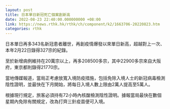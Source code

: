 ```yaml
---
layout: post
title: 日本單日新冠死亡個案創新高
date: 2022-08-23 22:40:00.000000000 +08:00
link: https://news.rthk.hk/rthk/ch/component/k2/1663706-20220823.htm
categories: rthk
---
```


日本單日再多343名新冠患者離世，再創疫情爆發以來單日新高，超越對上一次、本年2月22日錄得327宗的紀錄。

至於新增病例維持在20萬宗以上，再多208500多宗，其中22900多宗來自大阪府，東京都則錄得21770宗。

當地傳媒報道，當局正考慮放寬入境防疫措施，包括免除入境人士的新冠病毒檢測陰性證明，並最快在下月開始，將每日入境人數上限由2萬人提高至5萬人。

根據現行規定，旅客必須持有72小時內核酸檢測陰性證明。據報當局最快在數個星期內免除有關規定，改為打齊三針疫苗便可入境。
